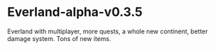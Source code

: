 # Everland-alpha-v0.3.5
Everland with multiplayer, more quests, a whole new continent, better damage system. Tons of new items.
